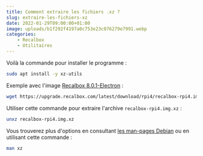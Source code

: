 ```yaml
---
title: Comment extraire les fichiers .xz ?
slug: extraire-les-fichiers-xz
date: 2022-01-29T09:00:00+01:00
image: uploads/b1f292f4197a0c753e23c076279e7991.webp
categories:
    - Recalbox
    - Utilitaires
---
```


Voilà la commande pour installer le programme :

```bash
sudo apt install -y xz-utils
```

Exemple avec l'image [Recalbox 8.0.1-Electron](https://www.recalbox.com/fr/download/stable/allimages/) : 

```bash
wget https://upgrade.recalbox.com/latest/download/rpi4/recalbox-rpi4.img.xz
```

Utiliser cette commande pour extraire l'archive `recalbox-rpi4.img.xz` :

```bash
unxz recalbox-rpi4.img.xz
```

Vous trouverez plus d'options en consultant [les man-pages Debian](https://manpages.debian.org/bullseye/xz-utils/xz.1.en.html) ou en utilisant cette commande :

```bash
man xz
```